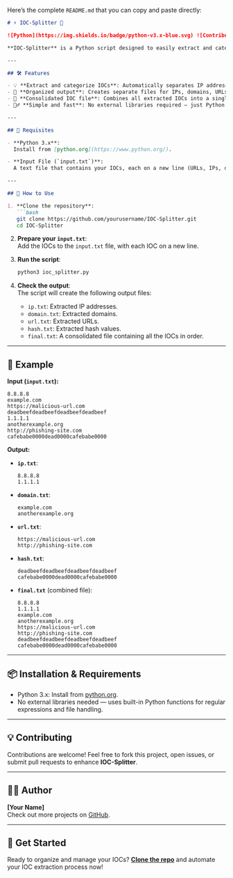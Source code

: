 Here’s the complete `README.md` that you can copy and paste directly:

```md
# ⚡️ IOC-Splitter 🚀

![Python](https://img.shields.io/badge/python-v3.x-blue.svg) ![Contributions](https://img.shields.io/badge/contributions-welcome-brightgreen.svg) ![License](https://img.shields.io/github/license/rodanmaharjan/IOC-Splitter)

**IOC-Splitter** is a Python script designed to easily extract and categorize Indicators of Compromise (IOCs) from text files. With this tool, you can split out IP addresses, domains, URLs, and hash values into separate files, and generate a clean, consolidated output file.

---

## 🛠 Features

- 💡 **Extract and categorize IOCs**: Automatically separates IP addresses, domains, URLs, and hash values into individual files.
- 📂 **Organized output**: Creates separate files for IPs, domains, URLs, and hashes.
- 📝 **Consolidated IOC file**: Combines all extracted IOCs into a single file for easy use.
- 🏃‍♂️ **Simple and fast**: No external libraries required — just Python and your input file.

---

## 🔧 Requisites

- **Python 3.x**:  
  Install from [python.org](https://www.python.org/).

- **Input File (`input.txt`)**:  
  A text file that contains your IOCs, each on a new line (URLs, IPs, domains, hashes).

---

## 🚀 How to Use

1. **Clone the repository**:
   ```bash
   git clone https://github.com/yourusername/IOC-Splitter.git
   cd IOC-Splitter
   ```

2. **Prepare your `input.txt`**:  
   Add the IOCs to the `input.txt` file, with each IOC on a new line.

3. **Run the script**:
   ```bash
   python3 ioc_splitter.py
   ```

4. **Check the output**:  
   The script will create the following output files:
   - `ip.txt`: Extracted IP addresses.
   - `domain.txt`: Extracted domains.
   - `url.txt`: Extracted URLs.
   - `hash.txt`: Extracted hash values.
   - `final.txt`: A consolidated file containing all the IOCs in order.

---

## 📂 Example

**Input (`input.txt`):**
```
8.8.8.8
example.com
https://malicious-url.com
deadbeefdeadbeefdeadbeefdeadbeef
1.1.1.1
anotherexample.org
http://phishing-site.com
cafebabe0000dead0000cafebabe0000
```

**Output:**

- **`ip.txt`**:
  ```
  8.8.8.8
  1.1.1.1
  ```

- **`domain.txt`**:
  ```
  example.com
  anotherexample.org
  ```

- **`url.txt`**:
  ```
  https://malicious-url.com
  http://phishing-site.com
  ```

- **`hash.txt`**:
  ```
  deadbeefdeadbeefdeadbeefdeadbeef
  cafebabe0000dead0000cafebabe0000
  ```

- **`final.txt`** (combined file):
  ```
  8.8.8.8
  1.1.1.1
  example.com
  anotherexample.org
  https://malicious-url.com
  http://phishing-site.com
  deadbeefdeadbeefdeadbeefdeadbeef
  cafebabe0000dead0000cafebabe0000
  ```

---

## 📦 Installation & Requirements

- Python 3.x: Install from [python.org](https://www.python.org/downloads/).
- No external libraries needed — uses built-in Python functions for regular expressions and file handling.


---

## 💡 Contributing

Contributions are welcome! Feel free to fork this project, open issues, or submit pull requests to enhance **IOC-Splitter**.

---

## 👨‍💻 Author

**[Your Name]**  
Check out more projects on [GitHub](https://github.com/rodanmaharjan).

---

## 🏁 Get Started

Ready to organize and manage your IOCs? [**Clone the repo**](https://github.com/rodanmaharjan/IOC-Splitter.git) and automate your IOC extraction process now!
```
